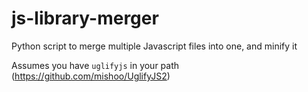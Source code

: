 # js-library-merger
Python script to merge multiple Javascript files into one, and minify it

Assumes you have `uglifyjs` in your path (https://github.com/mishoo/UglifyJS2)
